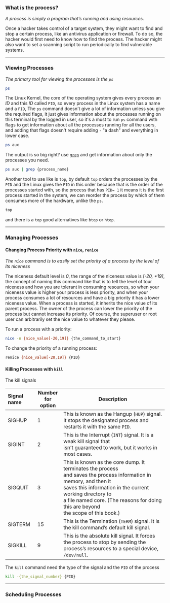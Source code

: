 
### What is the process?
*A process is simply a program that’s running and using resources.*

Once a hacker takes control of a target system, they might want to find and stop a certain process, like an antivirus application or firewall. To do so, the hacker would first need to know how to find the process. The hacker might also want to set a scanning script to run periodically to find vulnerable systems.

---

### Viewing Processes
*The primary tool for viewing the processes is the `ps`*

```bash
ps
```

The Linux Kernel, the core of the operating system gives every process an *ID* and this *ID* called `PID`, so every process in the Linux system has a name and a `PID`, The `ps` command doesn't give a lot of information unless you give the required flags, it just gives information about the processes running on this terminal by the logged in user, so it's a must to run `ps` command with flags to get information about all the processes running for all the users, and adding that flags doesn't require adding `-` "a dash" and everything in lower case.

```bash
ps aux
```

The output is so big right? use [`grep`](Basic_Commands.md) and get information about only the processes you need.

```bash
ps aux | grep {process_name}
```

Another tool to use like is `top`, by default `top` orders the processes by the `PID` and the Linux gives the `PID` in this order because that is the order of the processes started with, so the process that has `PID= 1` it means it is the first process started in the system, we can reorder the process by which of them consumes more of the hardware, unlike the `ps`.

```bash
top
```

and there is a `top` good alternatives like `btop` or `htop`.

---

### Managing Processes

#### Changing Process Priority with `nice`, `renice`
*The `nice` command is to easily set the priority of a process by the level of its niceness*

The niceness default level is *0*, the range of the niceness value is *[-20, +19]*, the concept of naming this command like that is to tell the level of tour niceness and how you are tolerant in consuming resources, so when your niceness value is higher your process is less priority, and when your process consumes a lot of resources and have a big priority it has a lower niceness value. When a process is started, it inherits the nice value of its parent process. The owner of the process can lower the priority of the process but cannot increase its priority. Of course, the superuser or root user can arbitrarily set the nice value to whatever they please.

To run a process with a priority:
```bash
nice -n {nice_value[-20,19]} {the_command_to_start} 
```

To change the priority of a running process:
```bash
renice {nice_value[-20,19]} {PID}
```

#### Killing Processes with `kill`

The  kill signals

| Signal name | Number<br>for option | Description                                                                                                                                                                                                                                                                  |
| :---------- | -------------------- | ---------------------------------------------------------------------------------------------------------------------------------------------------------------------------------------------------------------------------------------------------------------------------- |
| SIGHUP      | 1                    | This is known as the Hangup (`HUP`) signal. It stops the designated process and restarts it with the same `PID`.                                                                                                                                                             |
| SIGINT      | 2                    | This is the Interrupt (`INT`) signal. It is a weak kill signal that<br>isn’t guaranteed to work, but it works in most cases.                                                                                                                                                 |
| SIGQUIT     | 3                    | This is known as the core dump. It terminates the process<br>and saves the process information in memory, and then it<br>saves this information in the current working directory to<br>a file named core. (The reasons for doing this are beyond<br>the scope of this book.) |
| SIGTERM     | 15                   | This is the Termination (`TERM`) signal. It is the kill command’s default kill signal.                                                                                                                                                                                       |
| SIGKILL     | 9                    | This is the absolute kill signal. It forces the process to stop by sending the process’s resources to a special device, `/dev/null`.                                                                                                                                         |

The `kill` command need the type of the signal and the `PID` of the process
```bash
kill -{the_signal_number} {PID}
```

---

### Scheduling Processes
